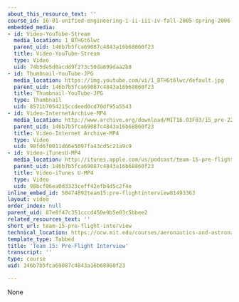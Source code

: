 ```yaml
---
about_this_resource_text: ''
course_id: 16-01-unified-engineering-i-ii-iii-iv-fall-2005-spring-2006
embedded_media:
- id: Video-YouTube-Stream
  media_location: 1_BTHGt6lwc
  parent_uid: 146b7b5fca69087c4843a16b68860f23
  title: Video-YouTube-Stream
  type: Video
  uid: 74b5de5d0acdd9f273c50da899daa2b8
- id: Thumbnail-YouTube-JPG
  media_location: https://img.youtube.com/vi/1_BTHGt6lwc/default.jpg
  parent_uid: 146b7b5fca69087c4843a16b68860f23
  title: Thumbnail-YouTube-JPG
  type: Thumbnail
  uid: 8571b7054215ccdeed0cd70df95a5543
- id: Video-InternetArchive-MP4
  media_location: http://www.archive.org/download/MIT16.03F03/15_pre-220k.mp4
  parent_uid: 146b7b5fca69087c4843a16b68860f23
  title: Video-Internet Archive-MP4
  type: Video
  uid: 98fd6f0011d66e5097fa43cd5c21a9c9
- id: Video-iTunesU-MP4
  media_location: http://itunes.apple.com/us/podcast/team-15-pre-flight-interview/id354868963?i=80690307
  parent_uid: 146b7b5fca69087c4843a16b68860f23
  title: Video-iTunes U-MP4
  type: Video
  uid: 98bcf06ea0d3323ceff42efb4d5c2f4e
inline_embed_id: 58474892team15:pre-flightinterview81493363
layout: video
order_index: null
parent_uid: 87e8f47c351cccd450e9b5e03c5bbee2
related_resources_text: ''
short_url: team-15-pre-flight-interview
technical_location: https://ocw.mit.edu/courses/aeronautics-and-astronautics/16-01-unified-engineering-i-ii-iii-iv-fall-2005-spring-2006/systems-labs-04/team-15-pre-flight-interview
template_type: Tabbed
title: 'Team 15: Pre-Flight Interview'
transcript: ''
type: course
uid: 146b7b5fca69087c4843a16b68860f23

---
```

None
